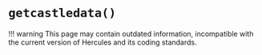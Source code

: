 # `getcastledata()`

!!! warning
	This page may contain outdated information, incompatible with the current version of Hercules and its coding standards.
